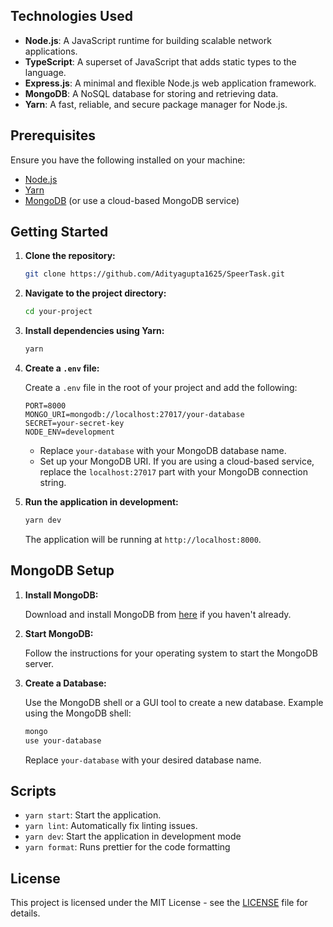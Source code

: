 ## Technologies Used

- **Node.js**: A JavaScript runtime for building scalable network applications.
- **TypeScript**: A superset of JavaScript that adds static types to the language.
- **Express.js**: A minimal and flexible Node.js web application framework.
- **MongoDB**: A NoSQL database for storing and retrieving data.
- **Yarn**: A fast, reliable, and secure package manager for Node.js.

## Prerequisites

Ensure you have the following installed on your machine:

- [Node.js](https://nodejs.org/)
- [Yarn](https://yarnpkg.com/)
- [MongoDB](https://www.mongodb.com/try/download/community) (or use a cloud-based MongoDB service)

## Getting Started

1. **Clone the repository:**

   ```bash
   git clone https://github.com/Adityagupta1625/SpeerTask.git
   ```

2. **Navigate to the project directory:**

   ```bash
   cd your-project
   ```

3. **Install dependencies using Yarn:**

   ```bash
   yarn
   ```

4. **Create a `.env` file:**

   Create a `.env` file in the root of your project and add the following:

   ```env
   PORT=8000
   MONGO_URI=mongodb://localhost:27017/your-database
   SECRET=your-secret-key
   NODE_ENV=development
   ```

   - Replace `your-database` with your MongoDB database name.
   - Set up your MongoDB URI. If you are using a cloud-based service, replace the `localhost:27017` part with your MongoDB connection string.

5. **Run the application in development:**

   ```bash
   yarn dev
   ```

   The application will be running at `http://localhost:8000`.

## MongoDB Setup

1. **Install MongoDB:**

   Download and install MongoDB from [here](https://www.mongodb.com/try/download/community) if you haven't already.

2. **Start MongoDB:**

   Follow the instructions for your operating system to start the MongoDB server.

3. **Create a Database:**

   Use the MongoDB shell or a GUI tool to create a new database. Example using the MongoDB shell:

   ```bash
   mongo
   use your-database
   ```

   Replace `your-database` with your desired database name.

## Scripts

- `yarn start`: Start the application.
- `yarn lint`: Automatically fix linting issues.
- `yarn dev`: Start the application in development mode
- `yarn format`: Runs prettier for the code formatting

## License

This project is licensed under the MIT License - see the [LICENSE](LICENSE) file for details.
